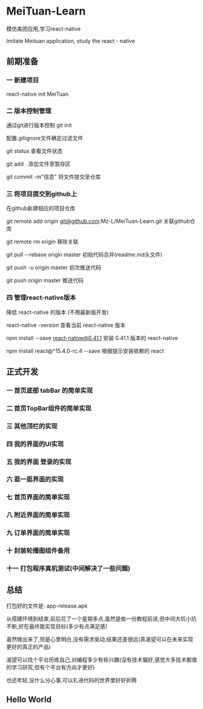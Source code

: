 # MeiTuan-Learn
模仿美团应用,学习react-native

Imitate Meituan application, study the react - native

## 前期准备

### 一 新建项目

react-native init MeiTuan

### 二 版本控制管理

通过git进行版本控制  git init

配置.gitignore文件确定过滤文件

git status  查看文件状态

git add .  添加文件至暂存区

git commit -m"信息"  将文件提交至仓库

### 三 将项目提交到github上

在github新建相应的项目仓库

git remote add origin git@github.com:Mz-L/MeiTuan-Learn.git   关联github仓库

git remote rm origin   移除关联

git pull --rebase origin master   初始代码合并(readme.md头文件)

git push -u origin master   初次推送代码

git push origin master  推送代码

### 四 管理react-native版本

降低 react-native 的版本 (不用最新版开发)

react-native -version   查看当前 react-native 版本

npm install --save react-native@0.41.1   安装 0.41.1 版本的 react-native

npm install react@^15.4.0-rc.4 --save    根据提示安装依赖的 react

## 正式开发

### 一 首页底部 tabBar 的简单实现

### 二 首页TopBar组件的简单实现

### 三 其他顶栏的实现

### 四 我的界面的UI实现

### 五 我的界面 登录的实现

### 六 逛一逛界面的实现

### 七 首页界面的简单实现

### 八 附近界面的简单实现

### 九 订单界面的简单实现

### 十 封装轮播图组件备用

### 十一 打包程序真机测试(中间解决了一些问题)

## 总结

打包好的文件是: app-release.apk

从搭建环境到结束,前后花了一个星期多点,虽然是依一份教程前进,但中间大坑小坑不断,好在最终能实现目标(多少有点满足感)

虽然做出来了,但是心里明白,没有需求驱动,结果还差很远(真渴望可以在未来实现更好的真正的产品)

渴望可以找个平台历练自己,对编程多少有些兴趣(没有技术偏好,感觉大多技术都值的学习研究,但有个平台有方向才更好)

也还年轻,没什么分心事,可以扎进代码的世界里好好折腾



## Hello World